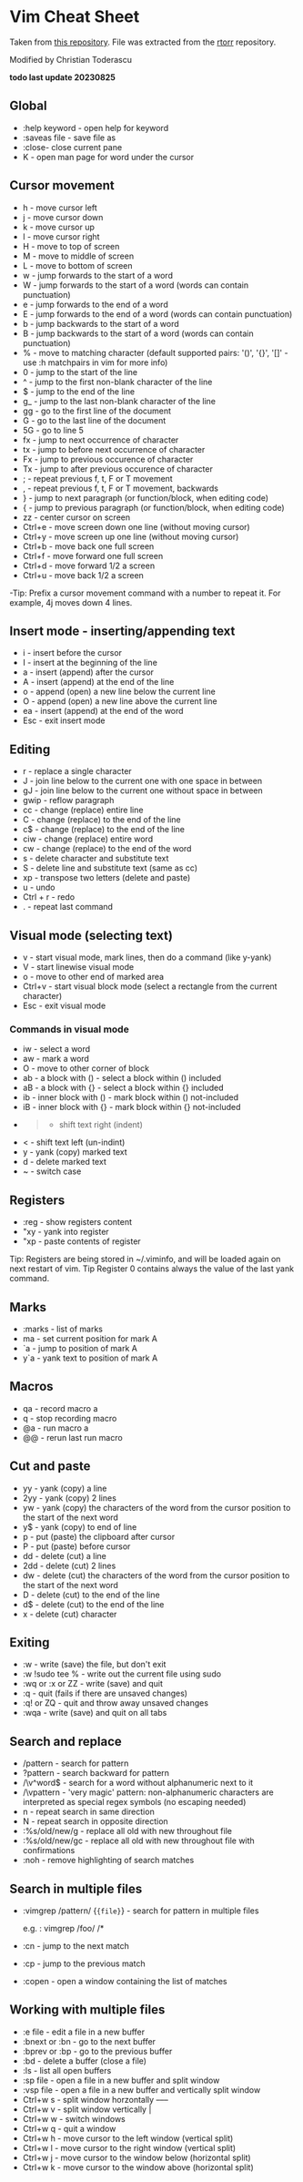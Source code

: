 
# Vim Cheat Sheet

Taken from [this repository](https://github.com/ranjith-b/vim_cheat_sheet/blob/0810f98a083ddb8546fa9a11f5c13a089540932a/vim_cheat_sheet.md). File was extracted from the [rtorr](https://github.com/rtorr/vim-cheat-sheet) repository. 

Modified by Christian Toderascu

**todo last update 20230825**

## Global

- :help keyword - open help for keyword
- :saveas file - save file as
- :close- close current pane
- K - open man page for word under the cursor

## Cursor movement

- h - move cursor left
- j - move cursor down
- k - move cursor up
- l - move cursor right
- H - move to top of screen
- M - move to middle of screen
- L - move to bottom of screen
- w - jump forwards to the start of a word
- W - jump forwards to the start of a word (words can contain punctuation)
- e - jump forwards to the end of a word
- E - jump forwards to the end of a word (words can contain punctuation)
- b - jump backwards to the start of a word
- B - jump backwards to the start of a word (words can contain punctuation)
- % - move to matching character (default supported pairs: '()', '{}', '[]' - use :h matchpairs in vim for more info)
- 0 - jump to the start of the line
- ^ - jump to the first non-blank character of the line
- $ - jump to the end of the line
- g_ - jump to the last non-blank character of the line
- gg - go to the first line of the document
- G - go to the last line of the document
- 5G - go to line 5
- fx - jump to next occurrence of character 
- tx - jump to before next occurrence of character 
- Fx - jump to previous occurence of character 
- Tx - jump to after previous occurence of character 
- ; - repeat previous f, t, F or T movement
- , - repeat previous f, t, F or T movement, backwards
- } - jump to next paragraph (or function/block, when editing code)
- { - jump to previous paragraph (or function/block, when editing code)
- zz - center cursor on screen
- Ctrl+e - move screen down one line (without moving cursor)
- Ctrl+y - move screen up one line (without moving cursor)
- Ctrl+b - move back one full screen
- Ctrl+f - move forward one full screen
- Ctrl+d - move forward 1/2 a screen
- Ctrl+u - move back 1/2 a screen

-Tip: Prefix a cursor movement command with a number to repeat it. For example, 4j moves down 4 lines.

## Insert mode - inserting/appending text

- i - insert before the cursor
- I - insert at the beginning of the line
- a - insert (append) after the cursor
- A - insert (append) at the end of the line
- o - append (open) a new line below the current line
- O - append (open) a new line above the current line
- ea - insert (append) at the end of the word
- Esc - exit insert mode

## Editing

- r - replace a single character
- J - join line below to the current one with one space in between
- gJ - join line below to the current one without space in between
- gwip - reflow paragraph
- cc - change (replace) entire line
- C - change (replace) to the end of the line
- c$ - change (replace) to the end of the line
- ciw - change (replace) entire word
- cw - change (replace) to the end of the word
- s - delete character and substitute text
- S - delete line and substitute text (same as cc)
- xp - transpose two letters (delete and paste)
- u - undo
- Ctrl + r - redo
- . - repeat last command

## Visual mode (selecting text)

- v - start visual mode, mark lines, then do a command (like y-yank)
- V - start linewise visual mode
- o - move to other end of marked area
- Ctrl+v - start visual block mode (select a rectangle from the current character)
- Esc - exit visual mode

### Commands in visual mode
- iw - select a word
- aw - mark a word
- O - move to other corner of block
- ab - a block with () - select a block within () included
- aB - a block with {} - select a block within {} included
- ib - inner block with () - mark block within () not-included
- iB - inner block with {} - mark block within {} not-included
- > - shift text right (indent)
- < - shift text left (un-indint)
- y - yank (copy) marked text
- d - delete marked text
- ~ - switch case

## Registers

- :reg - show registers content
- "xy - yank into register 
- "xp - paste contents of register 

Tip: Registers are being stored in ~/.viminfo, and will be loaded again on next restart of vim.
Tip Register 0 contains always the value of the last yank command.
## Marks

- :marks - list of marks
- ma - set current position for mark A
- `a - jump to position of mark A
- y`a - yank text to position of mark A

## Macros

- qa - record macro a
- q - stop recording macro
- @a - run macro a
- @@ - rerun last run macro

## Cut and paste

- yy - yank (copy) a line
- 2yy - yank (copy) 2 lines
- yw - yank (copy) the characters of the word from the cursor position to the start of the next word
- y$ - yank (copy) to end of line
- p - put (paste) the clipboard after cursor
- P - put (paste) before cursor
- dd - delete (cut) a line
- 2dd - delete (cut) 2 lines
- dw - delete (cut) the characters of the word from the cursor position to the start of the next word
- D - delete (cut) to the end of the line
- d$ - delete (cut) to the end of the line
- x - delete (cut) character

## Exiting

- :w - write (save) the file, but don't exit
- :w !sudo tee % - write out the current file using sudo
- :wq or :x or ZZ - write (save) and quit
- :q - quit (fails if there are unsaved changes)
- :q! or ZQ - quit and throw away unsaved changes
- :wqa - write (save) and quit on all tabs

## Search and replace

- /pattern - search for pattern
- ?pattern - search backward for pattern
- /\v^word$ - search for a word without alphanumeric next to it
- /\vpattern - 'very magic' pattern: non-alphanumeric characters are interpreted as special regex symbols (no escaping needed)
- n - repeat search in same direction
- N - repeat search in opposite direction
- :%s/old/new/g - replace all old with new throughout file
- :%s/old/new/gc - replace all old with new throughout file with confirmations
- :noh - remove highlighting of search matches

## Search in multiple files

- :vimgrep /pattern/ {`{file}`} - search for pattern in multiple files

    e.g. : vimgrep /foo/ /*

- :cn - jump to the next match
- :cp - jump to the previous match
- :copen - open a window containing the list of matches

## Working with multiple files

- :e file - edit a file in a new buffer
- :bnext or :bn - go to the next buffer
- :bprev or :bp - go to the previous buffer
- :bd - delete a buffer (close a file)
- :ls - list all open buffers
- :sp file - open a file in a new buffer and split window
- :vsp file - open a file in a new buffer and vertically split window
- Ctrl+w s - split window horzontally –––
- Ctrl+w v - split window vertically   |
- Ctrl+w w - switch windows
- Ctrl+w q - quit a window
- Ctrl+w h - move cursor to the left window (vertical split)
- Ctrl+w l - move cursor to the right window (vertical split)
- Ctrl+w j - move cursor to the window below (horizontal split)
- Ctrl+w k - move cursor to the window above (horizontal split)

